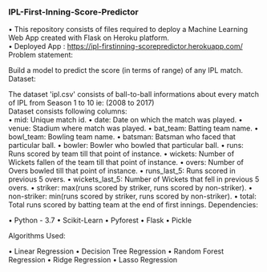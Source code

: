 ### IPL-First-Inning-Score-Predictor
• This repository consists of files required to deploy a Machine Learning Web App created with Flask on Heroku platform.<br>
• Deployed App :   https://ipl-firstinning-scorepredictor.herokuapp.com/<br>
Problem statement:

Build a model to predict the score (in terms of range) of any IPL match.<br>
Dataset:

The dataset 'ipl.csv' consists of ball-to-ball informations about every match of IPL from Season 1 to 10 ie: (2008 to 2017)<br>
Dataset consists following columns:<br>
• mid: Unique match id.
• date: Date on which the match was played.
• venue: Stadium where match was played.
• bat_team: Batting team name.
• bowl_team: Bowling team name.
• batsman: Batsman who faced that particular ball.
• bowler: Bowler who bowled that particular ball.
• runs: Runs scored by team till that point of instance.
• wickets: Number of Wickets fallen of the team till that point of instance.
• overs: Number of Overs bowled till that point of instance.
• runs_last_5: Runs scored in previous 5 overs.
• wickets_last_5: Number of Wickets that fell in previous 5 overs.
• striker: max(runs scored by striker, runs scored by non-striker).
• non-striker: min(runs scored by striker, runs scored by non-striker).
• total: Total runs scored by batting team at the end of first innings.
Dependencies:

• Python - 3.7
• Scikit-Learn
• Pyforest
• Flask
• Pickle

Algorithms Used:

• Linear Regression
• Decision Tree Regression
• Random Forest Regression
• Ridge Regression
• Lasso Regression


